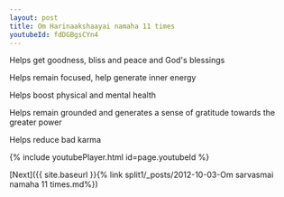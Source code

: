 ```yaml
---
layout: post
title: Om Harinaakshaayai namaha 11 times
youtubeId: fdDGBgsCYn4
---
```

 
 
Helps get goodness, bliss and peace and God's blessings
 
Helps remain focused, help generate inner energy 
 
Helps boost physical and mental health 
 
Helps remain grounded and generates a sense of gratitude towards the greater power 
 
Helps reduce bad karma
 
 
 
 


{% include youtubePlayer.html id=page.youtubeId %}
 
[Next]({{ site.baseurl }}{% link  split1/_posts/2012-10-03-Om sarvasmai namaha 11 times.md%})
 

